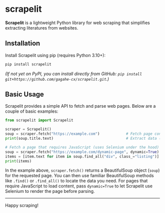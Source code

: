# scrapelit

**Scrapelit** is a lightweight Python library for web scraping that simplifies extracting literatures from websites.

## Installation

Install Scrapelit using pip (requires Python 3.10+):

```bash
pip install scrapelit
```

*(If not yet on PyPI, you can install directly from GitHub: `pip install git+https://github.com/gagahe-cx/scrapelit.git`.)*

## Basic Usage

Scrapelit provides a simple API to fetch and parse web pages. Below are a couple of basic examples:

```python
from scrapelit import Scrapelit

scraper = Scrapelit()  
soup = scraper.fetch("https://example.com")            # Fetch page content (static HTML)
print(soup.title.text)                                 # Extract data (page title) using BeautifulSoup
```

```python
# Fetch a page that requires JavaScript (uses Selenium under the hood)
soup = scraper.fetch("https://example.com/dynamic-page", dynamic=True)
items = [item.text for item in soup.find_all("div", class_="listing")]  # Extract content by HTML element
print(items)
```

In the example above, `scraper.fetch()` returns a BeautifulSoup object (`soup`) for the requested page. You can then use familiar BeautifulSoup methods like `.find()` or `.find_all()` to locate the data you need. For pages that require JavaScript to load content, pass `dynamic=True` to let Scrapelit use Selenium to render the page before parsing.

---

Happy scraping!
